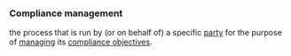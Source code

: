 ### Compliance management

the process that is run by (or on behalf of) a specific <a href="https://essif-lab.github.io/framework/docs/terms/party" hovertext="Party: an Entity that sets its Objectives, maintains its Knowledge, and uses that Knowledge to pursue its Objectives in an autonomous (sovereign) manner. Humans and Organizations are the typical examples.">party</a> for the purpose of <a href="https://essif-lab.github.io/framework/docs/terms/management" hovertext="Management: the act or process of managing or actually realizing of (the results associated with) a set of Objectives by the Owner of these Objectives.">managing</a> its <a href="https://essif-lab.github.io/framework/docs/terms/compliance-objective" hovertext="Compliance objective (of a Party): an Objective, owned by that Party, that aims to reach and maintain a state of affairs in which a specific set of Entities that this Party controls are in accordance with a specific set of requirements (e.g., laws, regulations, standards, etc.).">compliance objectives</a>.